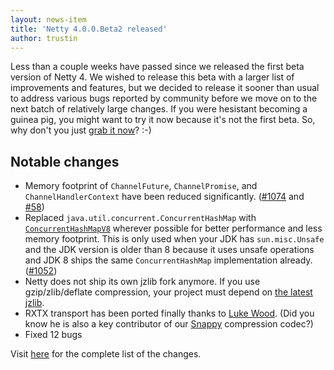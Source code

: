 ```yaml
---
layout: news-item
title: 'Netty 4.0.0.Beta2 released'
author: trustin
---
```


Less than a couple weeks have passed since we released the first beta version of Netty 4.  We wished to release this beta with a larger list of improvements and features, but we decided to release it sooner than usual to address various bugs reported by community before we move on to the next batch of relatively large changes.  If you were hesistant becoming a guinea pig, you might want to try it now because it's not the first beta.  So, why don't you just [grab it now](../../../../downloads.html)? :-)

## Notable changes

* Memory footprint of `ChannelFuture`, `ChannelPromise`, and `ChannelHandlerContext` have been reduced significantly. ([#1074](https://github.com/netty/netty/issues/1074) and [#58](https://github.com/netty/netty/issues/58))
* Replaced `java.util.concurrent.ConcurrentHashMap` with [`ConcurrentHashMapV8`](http://cs.oswego.edu/pipermail/concurrency-interest/2011-August/008176.html) wherever possible for better performance and less memory footprint. This is only used when your JDK has `sun.misc.Unsafe` and the JDK version is older than 8 because it uses unsafe operations and JDK 8 ships the same `ConcurrentHashMap` implementation already. ([#1052](https://github.com/netty/netty/issues/1052))
* Netty does not ship its own jzlib fork anymore. If you use gzip/zlib/deflate compression, your project must depend on [the latest jzlib](https://github.com/ymnk/jzlib).
* RXTX transport has been ported finally thanks to [Luke Wood](https://github.com/lw346). (Did you know he is also a key contributor of our [Snappy](http://code.google.com/p/snappy/) compression codec?)
* Fixed 12 bugs

Visit [here](https://github.com/netty/netty/issues?q=milestone%3A4.0.0.Beta2) for the complete list of the changes.

